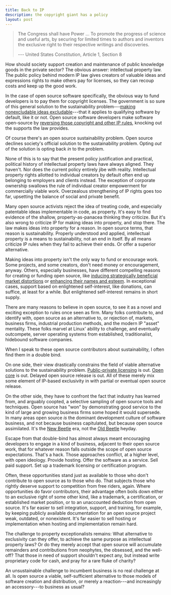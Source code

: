 ```yaml
---
title: Back to IP
description: the copyright giant has a policy
layout: post
---
```


> The Congress shall have Power ... To promote the progress of science and useful arts, by securing for limited times to authors and inventors the exclusive right to their respective writings and discoveries.
>
> --- United States Constitution, Article 1, Section 8

How should society support creation and maintenance of public knowledge goods in the private sector?  The obvious answer: intellectual property law.  The public policy behind modern IP law gives creators of valuable ideas and expressions rights to make others pay for licenses, so they can recoup costs and keep up the good work.

In the case of open source software specifically, the obvious way to fund developers is to pay them for copyright licenses.  The government is so sure of this general solution to the sustainability problem---[making nonexcludable ideas excludable](https://en.wikipedia.org/wiki/Excludability)---that it applies to qualifying software by default, like it or not.  Open source software developers make software open-source by [reversing those copyright and other IP rules](https://oss.kemitchell.com), knocking out the supports the law provides.

Of course there's an open source sustainability problem.  Open source declines society's official solution to the sustainability problem.  Opting _out_ of the solution is opting back _in_ to the problem.

None of this is to say that the present policy justification and practical, political history of intellectual property laws have always aligned.  They haven't.  Nor does the current policy entirely jibe with reality.  Intellectual property rights allotted to individual creators by default often end up belonging to employers and clients instead.  The exception of corporate ownership swallows the rule of individual creator empowerment for commercially viable work.  Overzealous strengthening of IP rights goes too far, upsetting the balance of social and private benefit.

Many open source activists reject the idea of treating code, and especially patentable ideas implementable in code, as property.  It's easy to find evidence of the shallow, property-as-panacea thinking they criticize.  But it's also wrong to criticize IP for making ideas into property, and stop there.  The law makes ideas into property for a reason.  In open source terms, that reason is sustainability.  Properly understood and applied, intellectual property is a means to sustainability, not an end in itself.  By all means criticize IP rules when they fail to achieve their ends.  Or offer a superior alternative.

Making ideas into property isn't the only way to fund or encourage work.  Some projects, and some creators, don't need money or encouragement, anyway.  Others, especially businesses, have different compelling reasons for creating or funding open source, like [inducing strategically beneficial market distortions](https://www.cncf.io/) or [enhancing their names and esteem](https://reactjs.org/).  In exceptional cases, support based on enlightened self-interest, like donations, can suffice, at least for a while.  But enlightened self-interest remains in short supply.

There are many reasons to believe in open source, to see it as a novel and exciting exception to rules once seen as firm.  Many folks contribute to, and identify with, open source as an alternative to, or rejection of, markets, business firms, industrial production methods, and the modern IP "asset" mentality.  These folks marvel at Linux' ability to challenge, and eventually outcompete, server operating systems from established, traditionalist, hidebound software companies.

When I speak to these open source contributors about sustainability, I often find them in a double bind.

On one side, their view drastically constrains the field of viable alternative solutions to the sustainability problem.  [Public-private licensing](https://indieopensource.com/public-private) is out.  [Open core](https://indieopensource.com/open-core) is out.  Delayed open source release is out.  All of these merely mix some element of IP-based exclusivity in with partial or eventual open source release.

On the other side, they have to confront the fact that industry has learned from, and arguably coopted, a selective sampling of open source tools and techniques.  Open source has "won" by demonstrating good service to the kind of large and growing business firms some hoped it would supersede.  In many areas open source _is_ the dominant development culture of software business, and not because business capitulated, but because open source assimilated.  It's the [New Beetle](https://en.wikipedia.org/wiki/Volkswagen_New_Beetle) era, not the [Old Beetle](https://en.wikipedia.org/wiki/Volkswagen_Beetle) heyday.

Escape from that double-bind has almost always meant encouraging developers to engage in a kind of business, adjacent to their open source work, that for whatever reason falls outside the scope of open source expectations.  That's a hack.  Those approaches conflict, at a higher level, with open ideology.  Provide hosting.  Offer the software as a service.  Sell paid support.  Set up a trademark licensing or certification program.

Often, these opportunities stand just as available to those who don't contribute to open source as to those who do.  That subjects those who rightly deserve support to competition from free riders, again.  Where opportunities do favor contributors, their advantage often boils down either to an exclusive right of some other kind, like a trademark, a certification, or established market position, or to an unaccounted deduction from open source.  It's far easier to sell integration, support, and training, for example, by keeping publicly available documentation for an open source project weak, outdated, or nonexistent.  It's far easier to sell hosting or implementation when hosting and implementation remain hard.

The challenge to property exceptionalists remains:  What alternative to exclusivity can they offer, to achieve the same purpose as intellectual property laws?  Or do they merely accept that open source will accumulate remainders and contributions from neophytes, the obsessed, and the well-off?  That those in need of support shouldn't expect any, but instead write proprietary code for cash, and pray for a rare fluke of charity?

An unsustainable challenge to incumbent business is no real challenge at all. Is open source a viable, self-sufficient alternative to those models of software creation and distribution, or merely a reaction---and increasingly an accessory---to business as usual?
